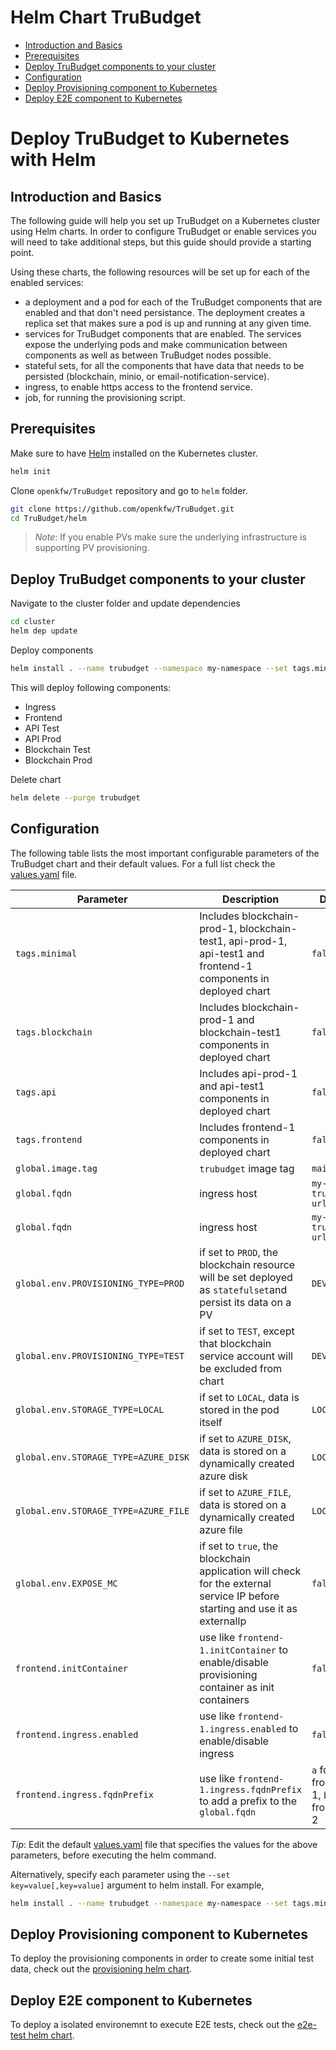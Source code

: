 # Helm Chart TruBudget <!-- omit in TOC -->

- [Introduction and Basics](#intro)
- [Prerequisites](#prerequisites)
- [Deploy TruBudget components to your cluster](#deploy-trubudget-components-to-your-cluster)
- [Configuration](#configuration)
- [Deploy Provisioning component to Kubernetes](#deploy-provisioning-component-to-kubernetes)
- [Deploy E2E component to Kubernetes](#deploy-e2e-component-to-kubernetes)

# Deploy TruBudget to Kubernetes with Helm <!-- omit in TOC -->


## Introduction and Basics
The following guide will help you set up TruBudget on a Kubernetes cluster using Helm charts. In order to configure TruBudget or enable services you will need to take additional steps, but this guide should provide a starting point. 

Using these charts, the following resources will be set up for each of the enabled services:
- a deployment and a pod for each of the TruBudget components that are enabled and that don't need persistance. The deployment creates a replica set that makes sure a pod is up and running at any given time.
- services for TruBudget components that are enabled. The services expose the underlying pods and make communication between components as well as between TruBudget nodes possible.
- stateful sets, for all the components that have data that needs to be persisted (blockchain, minio, or email-notification-service).
- ingress, to enable https access to the frontend service.
- job, for running the provisioning script.



## Prerequisites

Make sure to have [Helm](https://github.com/helm/helm/blob/main/docs/install.md) installed on the Kubernetes cluster.

```bash
helm init
```

Clone `openkfw/TruBudget` repository and go to `helm` folder.

```bash
git clone https://github.com/openkfw/TruBudget.git
cd TruBudget/helm
```

> _Note_: If you enable PVs make sure the underlying infrastructure is supporting PV provisioning.

## Deploy TruBudget components to your cluster

Navigate to the cluster folder and update dependencies

```bash
cd cluster
helm dep update
```

Deploy components

```bash
helm install . --name trubudget --namespace my-namespace --set tags.minimal=true
```

This will deploy following components:

- Ingress
- Frontend
- API Test
- API Prod
- Blockchain Test
- Blockchain Prod

Delete chart

```bash
helm delete --purge trubudget
```

## Configuration

The following table lists the most important configurable parameters of the TruBudget chart and their default values. For a full list check the [values.yaml](cluster/values.yaml) file.

| Parameter                            | Description                                                                                                                  | Default                                |
| ------------------------------------ | ---------------------------------------------------------------------------------------------------------------------------- | -------------------------------------- |
| `tags.minimal`                       | Includes blockchain-prod-1, blockchain-test1, api-prod-1, api-test1 and frontend-1 components in deployed chart              | `false`                                |
| `tags.blockchain`                    | Includes blockchain-prod-1 and blockchain-test1 components in deployed chart                                                 | `false`                                |
| `tags.api`                           | Includes api-prod-1 and api-test1 components in deployed chart                                                               | `false`                                |
| `tags.frontend`                      | Includes frontend-1 components in deployed chart                                                                             | `false`                                |
| `global.image.tag`                   | `trubudget` image tag                                                                                                        | `main`                               |
| `global.fqdn`                        | ingress host                                                                                                                 | `my-trubudget-url.com`                 |
| `global.fqdn`                        | ingress host                                                                                                                 | `my-trubudget-url.com`                 |
| `global.env.PROVISIONING_TYPE=PROD`  | if set to `PROD`, the blockchain resource will be set deployed as `statefulset`and persist its data on a PV                  | `DEV`                                  |
| `global.env.PROVISIONING_TYPE=TEST`  | if set to `TEST`, except that blockchain service account will be excluded from chart                                         | `DEV`                                  |
| `global.env.STORAGE_TYPE=LOCAL`      | if set to `LOCAL`, data is stored in the pod itself                                                                          | `LOCAL`                                |
| `global.env.STORAGE_TYPE=AZURE_DISK` | if set to `AZURE_DISK`, data is stored on a dynamically created azure disk                                                   | `LOCAL`                                |
| `global.env.STORAGE_TYPE=AZURE_FILE` | if set to `AZURE_FILE`, data is stored on a dynamically created azure file                                                   | `LOCAL`                                |
| `global.env.EXPOSE_MC`               | if set to `true`, the blockchain application will check for the external service IP before starting and use it as externalIp | `false`                                |
| `frontend.initContainer`             | use like `frontend-1.initContainer` to enable/disable provisioning container as init containers                              | `false`                                |
| `frontend.ingress.enabled`           | use like `frontend-1.ingress.enabled` to enable/disable ingress                                                              | `false`                                |
| `frontend.ingress.fqdnPrefix`        | use like `frontend-1.ingress.fqdnPrefix` to add a prefix to the `global.fqdn`                                                | `a` for frontend-1, `b` for frontend-2 |

_Tip_: Edit the default [values.yaml](cluster/values.yaml) file that specifies the values for the above parameters, before executing the helm command.

Alternatively, specify each parameter using the `--set key=value[,key=value]` argument to helm install. For example,

```bash
helm install . --name trubudget --namespace my-namespace --set tags.minimal=true --set frontend-1.ingress.enabled=true
```

## Deploy Provisioning component to Kubernetes

To deploy the provisioning components in order to create some initial test data, check out the [provisioning helm chart](./provisioning/README.md).

## Deploy E2E component to Kubernetes

To deploy a isolated environemnt to execute E2E tests, check out the [e2e-test helm chart](./tests/README.md).
